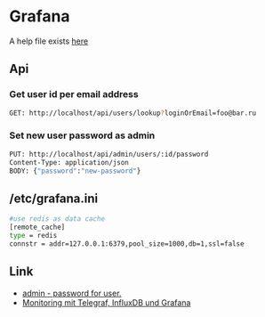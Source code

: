 # Grafana

A help file exists [here](HELP.md)

## Api

### Get user id per email address

```bash
GET: http://localhost/api/users/lookup?loginOrEmail=foo@bar.ru
```

### Set new user password as admin

```bash
PUT: http://localhost/api/admin/users/:id/password
Content-Type: application/json
BODY: {"password":"new-password"}
```

## /etc/grafana.ini


```bash
#use redis as data cache
[remote_cache]
type = redis
connstr = addr=127.0.0.1:6379,pool_size=1000,db=1,ssl=false
```

## Link

* [admin - password for user.](http://docs.grafana.org/http_api/admin/#password-for-user)
* [Monitoring mit Telegraf, InfluxDB und Grafana](https://www.bachmann-lan.de/monitoring-mit-telegraf-influxdb-und-grafana/)

